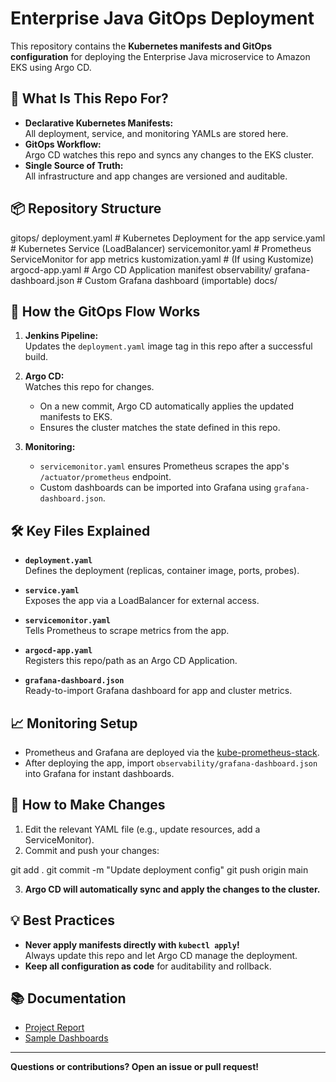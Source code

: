 # Enterprise Java GitOps Deployment

This repository contains the **Kubernetes manifests and GitOps configuration** for deploying the Enterprise Java microservice to Amazon EKS using Argo CD.

## 🌟 What Is This Repo For?

- **Declarative Kubernetes Manifests:**  
  All deployment, service, and monitoring YAMLs are stored here.
- **GitOps Workflow:**  
  Argo CD watches this repo and syncs any changes to the EKS cluster.
- **Single Source of Truth:**  
  All infrastructure and app changes are versioned and auditable.

## 📦 Repository Structure

gitops/
deployment.yaml # Kubernetes Deployment for the app
service.yaml # Kubernetes Service (LoadBalancer)
servicemonitor.yaml # Prometheus ServiceMonitor for app metrics
kustomization.yaml # (If using Kustomize)
argocd-app.yaml # Argo CD Application manifest
observability/
grafana-dashboard.json # Custom Grafana dashboard (importable)
docs/


## 🚀 How the GitOps Flow Works

1. **Jenkins Pipeline:**  
   Updates the `deployment.yaml` image tag in this repo after a successful build.

2. **Argo CD:**  
   Watches this repo for changes.
   - On a new commit, Argo CD automatically applies the updated manifests to EKS.
   - Ensures the cluster matches the state defined in this repo.

3. **Monitoring:**  
   - `servicemonitor.yaml` ensures Prometheus scrapes the app's `/actuator/prometheus` endpoint.
   - Custom dashboards can be imported into Grafana using `grafana-dashboard.json`.

## 🛠️ Key Files Explained

- **`deployment.yaml`**  
  Defines the deployment (replicas, container image, ports, probes).

- **`service.yaml`**  
  Exposes the app via a LoadBalancer for external access.

- **`servicemonitor.yaml`**  
  Tells Prometheus to scrape metrics from the app.

- **`argocd-app.yaml`**  
  Registers this repo/path as an Argo CD Application.

- **`grafana-dashboard.json`**  
  Ready-to-import Grafana dashboard for app and cluster metrics.

## 📈 Monitoring Setup

- Prometheus and Grafana are deployed via the [kube-prometheus-stack](https://github.com/prometheus-community/helm-charts).
- After deploying the app, import `observability/grafana-dashboard.json` into Grafana for instant dashboards.

## 📝 How to Make Changes

1. Edit the relevant YAML file (e.g., update resources, add a ServiceMonitor).
2. Commit and push your changes:

git add .
git commit -m "Update deployment config"
git push origin main

3. **Argo CD will automatically sync and apply the changes to the cluster.**

## 💡 Best Practices

- **Never apply manifests directly with `kubectl apply`!**  
Always update this repo and let Argo CD manage the deployment.
- **Keep all configuration as code** for auditability and rollback.

## 📚 Documentation

- [Project Report](../docs/Project_Report.md)
- [Sample Dashboards](observability/grafana-dashboard.json)

---

**Questions or contributions? Open an issue or pull request!**
